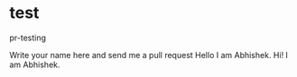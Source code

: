 # test
pr-testing

Write your name here and send me a pull request
Hello I am Abhishek.
Hi! I am Abhishek.
